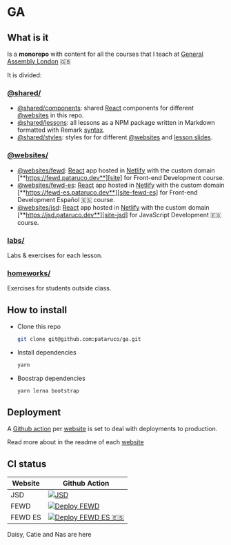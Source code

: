 # GA

## What is it

Is a **monorepo** with content for all the courses that I teach at [General Assembly London][ga] 🇬🇧

It is divided:

### [@shared/](./@shared/readme.md)

- [@shared/components](./@shared/components/readme.md): shared [React][react] components for different [@websites][@websites] in this repo.
- [@shared/lessons](./@shared/lessons/readme.md): all lessons as a NPM package written in Markdown formatted with Remark [syntax][remark-syntax].
- [@shared/styles](./@shared/styles/readme.md): styles for for different [@websites][@websites] and [lesson slides][@shared/lessons].

### [@websites/](./@websites/readme.md)

- [@websites/fewd](./@websites/fewd/readme.md): [React][react] app hosted in [Netlify][netlify] with the custom domain [**https://fewd.pataruco.dev**][site] for Front-end Development course.
- [@websites/fewd-es](./@websites/fewd-es/readme.md): [React][react] app hosted in [Netlify][netlify] with the custom domain [**https://fewd-es.pataruco.dev**][site-fewd-es] for Front-end Development Español 🇪🇸 course.
- [@websites/jsd](./@websites/jsd/readme.md): [React][react] app hosted in [Netlify][netlify] with the custom domain [**https://jsd.pataruco.dev**][site-jsd] for JavaScript Development 🇪🇸 course.

### [labs/](./labs/readme.md)

Labs & exercises for each lesson.

### [homeworks/](./homeworks/readme.md)

Exercises for students outside class.

## How to install

- Clone this repo

  ```sh
  git clone git@github.com:pataruco/ga.git
  ```

- Install dependencies

  ```sh
  yarn
  ```

- Boostrap dependencies

  ```sh
  yarn lerna bootstrap
  ```

## Deployment

A [Github action][gh-actions] per [website][@websites] is set to deal with deployments to production.

Read more about in the readme of each [website][@websites]

## CI status

| Website | Github Action                                                                                                                                                              |
| ------- | -------------------------------------------------------------------------------------------------------------------------------------------------------------------------- |
| JSD     | [![JSD](https://github.com/pataruco/ga/actions/workflows/deploy-jsd.yml/badge.svg)](https://github.com/pataruco/ga/actions/workflows/deploy-jsd.yml)                       |
| FEWD    | [![Deploy FEWD](https://github.com/pataruco/ga/actions/workflows/deploy-fewd.yml/badge.svg)](https://github.com/pataruco/ga/actions/workflows/deploy-fewd.yml)             |
| FEWD ES | [![Deploy FEWD ES 🇪🇸](https://github.com/pataruco/ga/actions/workflows/deploy-fewd-es.yml/badge.svg)](https://github.com/pataruco/ga/actions/workflows/deploy-fewd-es.yml) |

[react]: https://reactjs.org/
[netlify]: https://www.netlify.com/
[ga]: https://generalassemb.ly/locations/london
[gh-actions]: https://github.com/features/actions
[remark]: https://github.com/gnab/remark/
[remark-syntax]: https://github.com/gnab/remark/wiki/Markdown
[git-tag]: https://git-scm.com/book/en/v2/Git-Basics-Tagging
[site]: https://fewd.pataruco.dev/
[site-fewd-es]: https://fewd-es.pataruco.dev/
[site-jsd]: https://jsd.pataruco.dev/
[@websites]: ./@websites/readme.md
[@shared/lessons]: ./@shared/lessons/readme.md

Daisy, Catie and Nas are here
